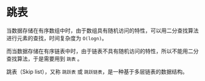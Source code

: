 # 跳表

当数据存储在有序数组中时，由于数组具有随机访问的特性，可以用二分查找算法进行元素的查找，时间复杂度为 `O(logn)`。

而当数据存储在有序链表中时，由于链表不具有随机访问的特性，所以不能用二分查找算法，于是需要用到 `跳表` 。

跳表（Skip list），又称 `跳跃表` 或 `跳跃链表`，是一种基于多层链表的数据结构。